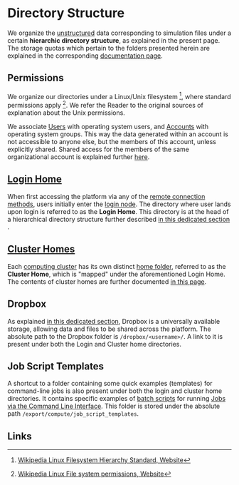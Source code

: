 # Directory Structure

We organize the [unstructured](../data/classification.md#by-internal-organization) data corresponding to simulation files under a certain **hierarchic directory structure**, as explained in the present page. The storage quotas which pertain to the folders presented herein are explained in the corresponding [documentation page](quotas.md).

## Permissions

We organize our directories under a Linux/Unix filesystem [^1], where standard permissions apply [^2]. We refer the Reader to the original sources of explanation about the Unix permissions. 

We associate [Users](../accounts/users.md) with operating system users, and [Accounts](../accounts/overview.md) with operating system groups. This way the data generated within an account is not accessible to anyone else, but the members of this account, unless explicitly shared. Shared access for the members of the same organizational account is explained further [here](../infrastructure/clusters/directories.md#shared-folders-for-organizations).

## [Login Home](../infrastructure/login/directories.md)

When first accessing the platform via any of the [remote connection methods](../remote-connection/overview.md), users initially enter the [login node](../infrastructure/login/overview.md). The directory where user lands upon login is referred to as the **Login Home**. This directory is at the head of a hierarchical directory structure further described [in this dedicated section](../infrastructure/login/directories.md) . 

## [Cluster Homes](../infrastructure/clusters/directories.md)

Each [computing cluster](../infrastructure/clusters/overview.md) has its own distinct [home folder](../infrastructure/clusters/directories.md), referred to as the **Cluster Home**, which is "mapped" under the aforementioned Login Home. The contents of cluster homes are further documented [in this page](../infrastructure/clusters/directories.md).

## Dropbox

As explained [in this dedicated section](../data-in-objectstorage/dropbox.md), Dropbox is a universally available storage, allowing data and files to be shared across the platform. The absolute path to the Dropbox folder is `/dropbox/<username>/`. A link to it is present under both the Login and Cluster home directories.

## Job Script Templates

A shortcut to a folder containing some quick examples (templates) for command-line jobs is also present under both the login and cluster home directories. It contains specific examples of [batch scripts](../jobs-cli/batch-scripts/overview.md) for running [Jobs via the Command Line Interface](../jobs-cli/overview.md). This folder is stored under the absolute path `/export/compute/job_script_templates`.

## Links

[^1]: [Wikipedia Linux Filesystem Hierarchy Standard, Website](https://en.wikipedia.org/wiki/Filesystem_Hierarchy_Standard)

[^2]: [Wikipedia Linux File system permissions, Website](https://en.wikipedia.org/wiki/File_system_permissions)
